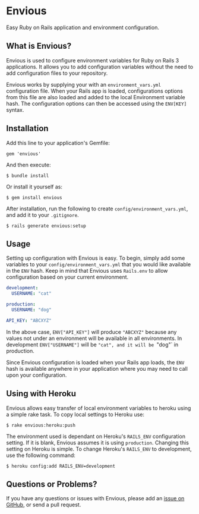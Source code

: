 # Envious

Easy Ruby on Rails application and environment configuration.

## What is Envious?
Envious is used to configure environment variables for Ruby on Rails 3 applications. It allows you to add configuration variables without the need to add configuration files to your repository.

Envious works by supplying your with an `environment_vars.yml` configuration file. When your Rails app is loaded, configurations options from this file are also loaded and added to the local Environment variable hash. The configuration options can then be accessed using the `ENV[KEY]` syntax.

## Installation

Add this line to your application's Gemfile:

    gem 'envious'

And then execute:

    $ bundle install

Or install it yourself as:

    $ gem install envious

After installation, run the following to create `config/environment_vars.yml`, and add it to your `.gitignore`.

    $ rails generate envious:setup

## Usage

Setting up configuration with Envious is easy. To begin, simply add some variables to your `config/environment_vars.yml` that you would like available in the `ENV` hash. Keep in mind that Envious uses `Rails.env` to allow configuration based on your current environment.
```yaml
development: 
  USERNAME: "cat"

production:
  USERNAME: "dog"

API_KEY: "ABCXYZ"
```
In the above case, `ENV["API_KEY"]` will produce `"ABCXYZ"` because any values not under an environment will be available in all environments. In development `ENV["USERNAME"]`  will be `"cat", and it will be `"dog"` in production.

Since Envious configuration is loaded when your Rails app loads, the `ENV` hash is available anywhere in your application where you may need to call upon your configuration.


## Using with Heroku
Envious allows easy transfer of local environment variables to heroku using a simple rake task. To copy local settings to Heroku use:

    $ rake envious:heroku:push

The environment used is dependant on Heroku's `RAILS_ENV` configuration setting. If it is blank, Envious assumes it is using `production`. Changing this setting on Heroku is simple. To change Heroku's `RAILS_ENV` to development, use the following command:

    $ heroku config:add RAILS_ENV=development


## Questions or Problems?

If you have any questions or issues with Envious, please add an [issue on GitHub](https://github.com/RyanNielson/envious/issues), or send a pull request.
